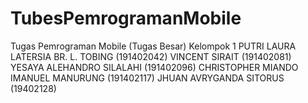 # TubesPemrogramanMobile

Tugas Pemrograman Mobile (Tugas Besar) Kelompok 1
PUTRI LAURA LATERSIA BR. L. TOBING (191402042)
VINCENT SIRAIT (191402081)
YESAYA ALEHANDRO SILALAHI (191402096)
CHRISTOPHER MIANDO IMANUEL MANURUNG (191402117)
JHUAN AVRYGANDA SITORUS (19402128)
